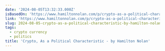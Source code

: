 ```yaml
---
date: '2024-08-05T13:32:33.000Z'
isBasedOn: 'https://www.hamiltonnolan.com/p/crypto-as-a-political-characteristic'
link: 'https://www.hamiltonnolan.com/p/crypto-as-a-political-characteristic'
slug: 2024-08-05-crypto-as-a-political-characteristic-by-hamilton-nolan
tags:
  - crypto currency
  - politics
title: 'Crypto, As a Political Characteristic - by Hamilton Nolan'
---
```

 

